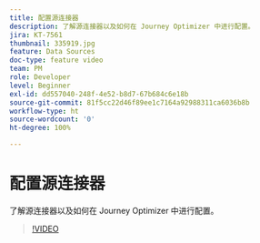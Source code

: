```yaml
---
title: 配置源连接器
description: 了解源连接器以及如何在 Journey Optimizer 中进行配置。
jira: KT-7561
thumbnail: 335919.jpg
feature: Data Sources
doc-type: feature video
team: PM
role: Developer
level: Beginner
exl-id: dd557040-248f-4e52-b8d7-67b684c6e18b
source-git-commit: 81f5cc22d46f89ee1c7164a92988311ca6036b8b
workflow-type: ht
source-wordcount: '0'
ht-degree: 100%

---
```


# 配置源连接器

了解源连接器以及如何在 Journey Optimizer 中进行配置。

>[!VIDEO](https://video.tv.adobe.com/v/335919?quality=12&learn=on)
